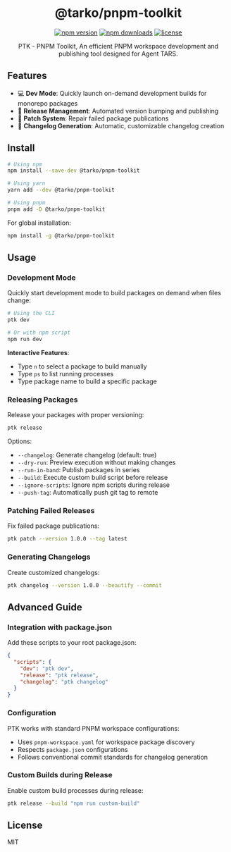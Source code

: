 <p align="center">
  <h1 align="center">@tarko/pnpm-toolkit</h1>
  <p align="center">
    <a href="https://www.npmjs.com/package/@tarko/pnpm-toolkit"><img src="https://img.shields.io/npm/v/@tarko/pnpm-toolkit.svg?style=flat-square" alt="npm version"></a>
    <a href="https://www.npmjs.com/package/@tarko/pnpm-toolkit"><img src="https://img.shields.io/npm/dm/@tarko/pnpm-toolkit.svg?style=flat-square" alt="npm downloads"></a>
    <a href="https://github.com/license"><img src="https://img.shields.io/badge/license-MIT-blue.svg?style=flat-square" alt="license"></a>
  </p>
  <p align="center">PTK - PNPM Toolkit, An efficient PNPM workspace development and publishing tool designed for Agent TARS.</p>
</p>

## Features

- 💻 **Dev Mode**: Quickly launch on-demand development builds for monorepo packages
- 🚀 **Release Management**: Automated version bumping and publishing
- 🔧 **Patch System**: Repair failed package publications
- 📝 **Changelog Generation**: Automatic, customizable changelog creation

## Install

```bash
# Using npm
npm install --save-dev @tarko/pnpm-toolkit

# Using yarn
yarn add --dev @tarko/pnpm-toolkit

# Using pnpm
pnpm add -D @tarko/pnpm-toolkit
```

For global installation:

```bash
npm install -g @tarko/pnpm-toolkit
```

## Usage

### Development Mode

Quickly start development mode to build packages on demand when files change:

```bash
# Using the CLI
ptk dev

# Or with npm script
npm run dev
```

**Interactive Features**:
- Type `n` to select a package to build manually
- Type `ps` to list running processes
- Type package name to build a specific package

### Releasing Packages

Release your packages with proper versioning:

```bash
ptk release
```

Options:
- `--changelog`: Generate changelog (default: true)
- `--dry-run`: Preview execution without making changes
- `--run-in-band`: Publish packages in series
- `--build`: Execute custom build script before release
- `--ignore-scripts`: Ignore npm scripts during release
- `--push-tag`: Automatically push git tag to remote

### Patching Failed Releases

Fix failed package publications:

```bash
ptk patch --version 1.0.0 --tag latest
```

### Generating Changelogs

Create customized changelogs:

```bash
ptk changelog --version 1.0.0 --beautify --commit
```

## Advanced Guide

### Integration with package.json

Add these scripts to your root package.json:

```json
{
  "scripts": {
    "dev": "ptk dev",
    "release": "ptk release",
    "changelog": "ptk changelog"
  }
}
```

### Configuration

PTK works with standard PNPM workspace configurations:

- Uses `pnpm-workspace.yaml` for workspace package discovery
- Respects `package.json` configurations
- Follows conventional commit standards for changelog generation

### Custom Builds during Release

Enable custom build processes during release:

```bash
ptk release --build "npm run custom-build"
```

## License

MIT
